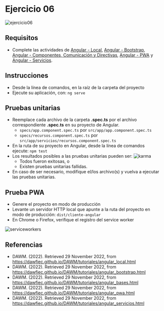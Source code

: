 # Ejercicio 06

![ejercicio06](imagenes/ejercicio06.png)


## Requisitos

* Complete las actividades de [Angular - Local](https://dawfiec.github.io/DAWM/tutoriales/angular_local.html), [Angular - Bootstrap](https://dawfiec.github.io/DAWM/tutoriales/angular_bootstrap.html), [Angular - Componentes, Comunicación y Directivas](https://dawfiec.github.io/DAWM/tutoriales/angular_bases.html), [Angular - PWA](https://dawfiec.github.io/DAWM/tutoriales/angular_pwa.html) y [Angular - Servicios](https://dawfiec.github.io/DAWM/tutoriales/angular_servicios.html).

## Instrucciones

* Desde la línea de comandos, en la raíz de la carpeta del proyecto 
* Ejecute su aplicación, con: `ng serve`


## Pruebas unitarias

* Reemplace cada archivo de la carpeta **.spec.ts** por el archivo correspondiente **.spec.ts** en su proyecto de Angular.
	+ `specs/app.component.spec.ts` por `src/app/app.component.spec.ts`
	+ `specs/recursos.component.spec.ts` por `src/app/servicios/recursos.component.spec.ts`
* En la ruta de su proyecto en Angular, desde la línea de comandos ejecute: `npm test`
* Los resultados posibles a las pruebas unitarias pueden ser: 
	![karma](imagenes/karma.png)
	+ Todos fueron exitosas, o
	+ Existen pruebas unitarias fallidas.
* En caso de ser necesario, modifique el/los archivo(s) y vuelva a ejecutar las pruebas unitarias.


## Prueba PWA

* Genere el proyecto en modo de producción
* Levante un servidor HTTP local que apunte a la ruta del proyecto en modo de producción: `dist/cliente-angular`
* En Chrome o Firefox, verifique el registro del service worker

![serviceworkers](imagenes/serviceworkers.png)

## Referencias 

* DAWM. (2022). Retrieved 29 November 2022, from https://dawfiec.github.io/DAWM/tutoriales/angular_local.html
* DAWM. (2022). Retrieved 29 November 2022, from https://dawfiec.github.io/DAWM/tutoriales/angular_bootstrap.html
* DAWM. (2022). Retrieved 29 November 2022, from https://dawfiec.github.io/DAWM/tutoriales/angular_bases.html
* DAWM. (2022). Retrieved 29 November 2022, from https://dawfiec.github.io/DAWM/tutoriales/angular_pwa.html
* DAWM. (2022). Retrieved 29 November 2022, from https://dawfiec.github.io/DAWM/tutoriales/angular_servicios.html
